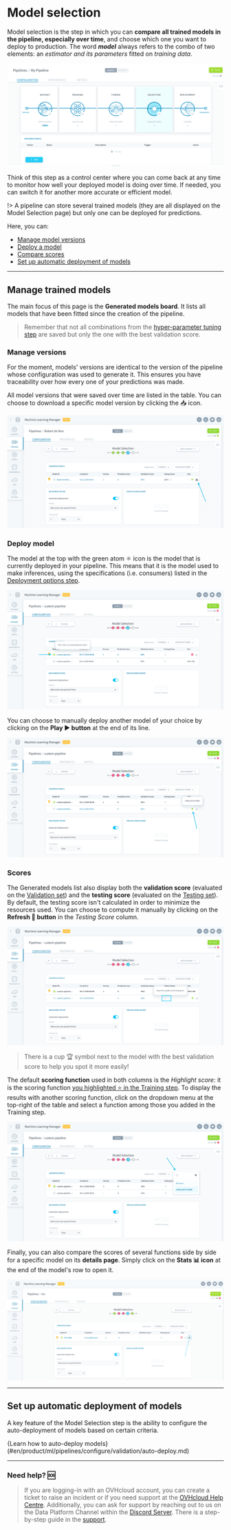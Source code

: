 # Model selection

Model selection is the step in which you can **compare all trained models in the pipeline, especially over time**, and choose which one you want to deploy to production. The word **_model_** always refers to the combo of two elements: an *estimator and its parameters* fitted on *training data*. 

![machinelearning](picts/pipeline-validation.png)

Think of this step as a control center where you can come back at any time to monitor how well your deployed model is doing over time. If needed, you can switch it for another more accurate or efficient model.

!> A pipeline can store several trained models (they are all displayed on the Model Selection page) but only one can be deployed for predictions.

Here, you can:
* [Manage model versions](en/product/ml/pipelines/configure/validation/index.md?id=manage-versions)
* [Deploy a model](en/product/ml/pipelines/configure/validation/index.md?id=deploy-model)
* [Compare scores](en/product/ml/pipelines/configure/validation/index.md?id=scores)
* [Set up automatic deployment of models](en/product/ml/pipelines/configure/validation/index.md?id=set-up-automatic-deployment-of-models)

---
## Manage trained models

The main focus of this page is the **Generated models board**. It lists all models that have been fitted since the creation of the pipeline.  

> Remember that not all combinations from the [hyper-parameter tuning step](en/product/ml/pipelines/configure/tuning/index) are saved but only the one with the best validation score.


### Manage versions

For the moment, models' versions are identical to the version of the pipeline whose configuration was used to generate it. This ensures you have traceability over how every one of your predictions was made. 

All model versions that were saved over time are listed in the table. You can choose to download a specific model version by clicking the 📥 icon. 

![machinelearning](picts/validation-download.png)


### Deploy model

The model at the top with the green atom ⚛️ icon is the model that is currently deployed in your pipeline. This means that it is the model used to make inferences, using the specifications (i.e. consumers) listed in the [Deployment options step](en/product/ml/pipelines/configure/deployment/index).  

![machinelearning](picts/validation-deployed-model.png)

You can choose to manually deploy another model of your choice by clicking on the **Play ▶️ button** at the end of its line.

![machinelearning](picts/validation-manually-deploy.png)


### Scores

The Generated models list also display both the **validation score** (evaluated on the [Validation set](en/product/ml/pipelines/configure/training/validation)) and the **testing score** (evaluated on the [Testing set](en/product/ml/pipelines/configure/dataset/input.md?id=train-test-split)). By default, the testing score isn't calculated in order to minimize the resources used. You can choose to compute it manually by clicking on the **Refresh 🔄 button** in the *Testing Score* column.

![machinelearning](picts/validation-manually-score.png)

> There is a cup 🏆 symbol next to the model with the best validation score to help you spot it more easily!

The default **scoring function** used in both columns is the *Highlight score*: it is the scoring function [you highlighted ⭐ in the Training step](en/product/ml/pipelines/configure/training/validation). To display the results with another scoring function, click on the dropdown menu at the top-right of the table and select a function among those you added in the Training step.

![machinelearning](picts/validation-highlight-score.png)

Finally, you can also compare the scores of several functions side by side for a specific model on its **details page**. Simply click on the **Stats 📊 icon** at the end of the model's row to open it.

![machinelearning](picts/validation-model-stats.png)

---
## Set up automatic deployment of models

A key feature of the Model Selection step is the ability to configure the auto-deployment of models based on certain criteria. 

{Learn how to auto-deploy models}(#en/product/ml/pipelines/configure/validation/auto-deploy.md)

---
###  Need help? 🆘

> If you are logging-in with an OVHcloud account, you can create a ticket to raise an incident or if you need support at the [OVHcloud Help Centre](https://help.ovhcloud.com/csm/fr-home?id=csm_index). Additionally, you can ask for support by reaching out to us on the Data Platform Channel within the [Discord Server](https://discord.com/channels/850031577277792286/1163465539981672559). There is a step-by-step guide in the [support](/en/support/index.md).